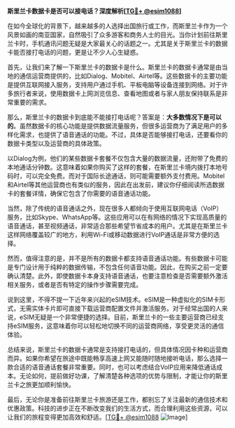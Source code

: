 **斯里兰卡数据卡是否可以接电话？深度解析[[TG💪+ @esim1088](https://t.me/s/esim1088)]**

在如今全球化的背景下，越来越多的人选择出国旅行或工作，而斯里兰卡作为一个风景如画的南亚国家，自然吸引了众多游客和商务人士的目光。当你计划前往斯里兰卡时，手机通讯问题无疑是大家最关心的话题之一。尤其是关于斯里兰卡的数据卡能否接打电话的问题，更是让不少人心生疑惑。

首先，让我们来了解一下斯里兰卡的数据卡是什么。斯里兰卡的数据卡通常是由当地的通信运营商提供的，比如Dialog、Mobitel、Airtel等。这些数据卡的主要功能是提供互联网接入服务，支持用户通过手机、平板电脑等设备连接到网络。对于许多旅行者来说，使用数据卡上网浏览信息、查看地图或者与家人朋友保持联系是非常重要的需求。

那么，斯里兰卡的数据卡到底能不能接打电话呢？答案是：**大多数情况下是可以的**。虽然数据卡的核心功能是提供数据流量服务，但很多运营商为了满足用户的多样化需求，也提供了语音通话的功能。不过，具体是否能够接打电话，还要看你的数据卡类型以及运营商的具体政策。

以Dialog为例，他们的某些数据卡套餐不仅包含大量的数据流量，还附带了免费的本地通话分钟数。这意味着如果你购买了这样的套餐，在斯里兰卡境内拨打本地号码时，可以完全免费。而对于国际长途通话，则可能需要额外支付费用。Mobitel和Airtel等其他运营商也有类似的服务，因此在出发前，建议你仔细阅读所选数据卡的套餐详情，确保它包含了你需要的语音通话功能。

当然，除了传统的语音通话之外，现在很多人都倾向于使用互联网电话（VoIP）服务，比如Skype、WhatsApp等。这些应用可以在有网络的情况下实现高质量的语音通话，甚至视频通话，非常适合那些希望节省成本的用户。尤其是在斯里兰卡这样网络覆盖较广的地方，利用Wi-Fi或移动数据进行VoIP通话是非常方便的选择。

然而，值得注意的是，并不是所有的数据卡都支持语音通话功能。有些数据卡可能是专门设计用于纯粹的数据传输，不包含任何语音功能。因此，在购买之前一定要确认清楚。此外，即使数据卡本身支持语音通话，也要注意检查是否需要额外激活相关服务，或者是否有特定的操作步骤需要完成。

说到这里，不得不提一下近年来兴起的eSIM技术。eSIM是一种虚拟化的SIM卡形式，无需实体卡片即可直接下载运营商配置文件并激活服务。对于经常出国的人来说，eSIM无疑是一个非常便捷的选择。目前，斯里兰卡的一些主要运营商已经支持eSIM服务，这意味着你可以轻松地切换不同的运营商网络，享受更灵活的通信体验。

总结来说，斯里兰卡的数据卡通常是支持接打电话的，但具体情况因卡种和运营商而异。如果你希望在旅途中既能畅享高速上网又能随时随地接听电话，那么选择一款合适的语音通话套餐非常重要。同时，也可以考虑结合VoIP应用来降低通话成本。无论如何，提前做好功课，了解清楚各种选项的优势与限制，才能让你的斯里兰卡之旅更加顺利愉快。

最后，无论你是准备前往斯里兰卡旅游还是工作，都别忘了关注最新的通信技术和优惠政策。科技的进步正在不断改变我们的生活方式，而合理利用这些资源，可以让我们的旅程变得更加高效和舒适。[[TG💪+ @esim1088](https://t.me/s/esim1088) ![Image](https://i.postimg.cc/4NQfJmqS/Snipaste-2025-05-13-00-14-12.png)]